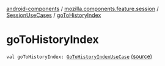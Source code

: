 [android-components](../../index.md) / [mozilla.components.feature.session](../index.md) / [SessionUseCases](index.md) / [goToHistoryIndex](./go-to-history-index.md)

# goToHistoryIndex

`val goToHistoryIndex: `[`GoToHistoryIndexUseCase`](-go-to-history-index-use-case/index.md) [(source)](https://github.com/mozilla-mobile/android-components/blob/master/components/feature/session/src/main/java/mozilla/components/feature/session/SessionUseCases.kt#L359)
